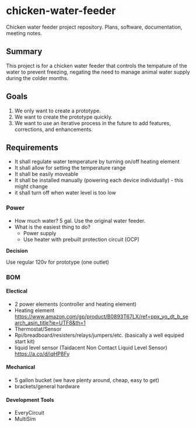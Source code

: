# chicken-water-feeder
Chicken water feeder project repository. Plans, software, documentation, meeting notes.

## Summary

This project is for a chicken water feeder that controls the tempature of the water to prevent freezing, negating the need to manage animal water supply during the colder months.

## Goals

1. We only want to create a prototype.
2. We want to create the prototype quickly.
3. We want to use an iterative process in the future to add features, corrections, and enhancements.

## Requirements

- It shall regulate water temperature by turning on/off heating element
- It shall allow for setting the temperature range
- It shall be easily moveable
- It shall be installed manually (powering each device individually) - this might change
- it shall turn off when water level is too low

### Power

* How much water? 5 gal. Use the original water feeder.
* What is the easiest thing to do?
  * Power supply
  * Use heater with prebuilt protection circuit (OCP)
 
**Decision**

Use regular 120v for prototype (one outlet) 

### BOM

#### Electical

- 2 power elements (controller and heating element)
- Heating element https://www.amazon.com/gp/product/B0893T67LX/ref=ppx_yo_dt_b_search_asin_title?ie=UTF8&th=1
- Thermostat/Sensor
- Rpi/breadboard/resisters/relays/jumpers/etc. (basically a well equiped start kit)
- liquid level sensor (Taidacent Non Contact Liquid Level Sensor) https://a.co/d/iqHP8Fy

#### Mechanical

- 5 gallon bucket (we have plenty around, cheap, easy to get)
- brackets/general hardware 

#### Development Tools
- EveryCircuit
- MultiSim
